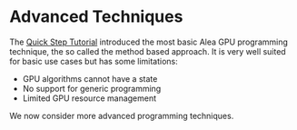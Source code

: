 # Advanced Techniques 

The [Quick Step Tutorial](/Getting_Started/index.html) introduced the most basic Alea GPU programming
technique, the so called the method based approach. It is very well suited for basic use cases
but has some limitations:

  - GPU algorithms cannot have a state
  - No support for generic programming 
  - Limited GPU resource management

We now consider more advanced programming techniques. 

  